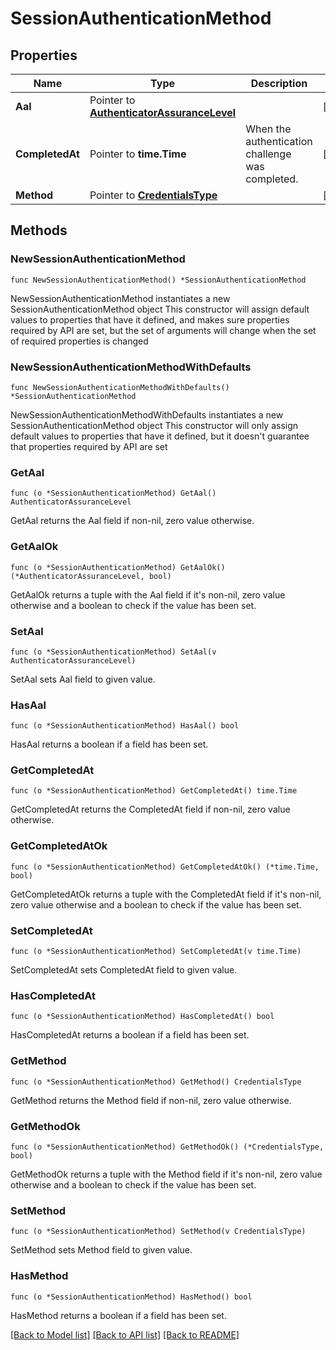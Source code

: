 # SessionAuthenticationMethod

## Properties

Name | Type | Description | Notes
------------ | ------------- | ------------- | -------------
**Aal** | Pointer to [**AuthenticatorAssuranceLevel**](AuthenticatorAssuranceLevel.md) |  | [optional] 
**CompletedAt** | Pointer to **time.Time** | When the authentication challenge was completed. | [optional] 
**Method** | Pointer to [**CredentialsType**](CredentialsType.md) |  | [optional] 

## Methods

### NewSessionAuthenticationMethod

`func NewSessionAuthenticationMethod() *SessionAuthenticationMethod`

NewSessionAuthenticationMethod instantiates a new SessionAuthenticationMethod object
This constructor will assign default values to properties that have it defined,
and makes sure properties required by API are set, but the set of arguments
will change when the set of required properties is changed

### NewSessionAuthenticationMethodWithDefaults

`func NewSessionAuthenticationMethodWithDefaults() *SessionAuthenticationMethod`

NewSessionAuthenticationMethodWithDefaults instantiates a new SessionAuthenticationMethod object
This constructor will only assign default values to properties that have it defined,
but it doesn't guarantee that properties required by API are set

### GetAal

`func (o *SessionAuthenticationMethod) GetAal() AuthenticatorAssuranceLevel`

GetAal returns the Aal field if non-nil, zero value otherwise.

### GetAalOk

`func (o *SessionAuthenticationMethod) GetAalOk() (*AuthenticatorAssuranceLevel, bool)`

GetAalOk returns a tuple with the Aal field if it's non-nil, zero value otherwise
and a boolean to check if the value has been set.

### SetAal

`func (o *SessionAuthenticationMethod) SetAal(v AuthenticatorAssuranceLevel)`

SetAal sets Aal field to given value.

### HasAal

`func (o *SessionAuthenticationMethod) HasAal() bool`

HasAal returns a boolean if a field has been set.

### GetCompletedAt

`func (o *SessionAuthenticationMethod) GetCompletedAt() time.Time`

GetCompletedAt returns the CompletedAt field if non-nil, zero value otherwise.

### GetCompletedAtOk

`func (o *SessionAuthenticationMethod) GetCompletedAtOk() (*time.Time, bool)`

GetCompletedAtOk returns a tuple with the CompletedAt field if it's non-nil, zero value otherwise
and a boolean to check if the value has been set.

### SetCompletedAt

`func (o *SessionAuthenticationMethod) SetCompletedAt(v time.Time)`

SetCompletedAt sets CompletedAt field to given value.

### HasCompletedAt

`func (o *SessionAuthenticationMethod) HasCompletedAt() bool`

HasCompletedAt returns a boolean if a field has been set.

### GetMethod

`func (o *SessionAuthenticationMethod) GetMethod() CredentialsType`

GetMethod returns the Method field if non-nil, zero value otherwise.

### GetMethodOk

`func (o *SessionAuthenticationMethod) GetMethodOk() (*CredentialsType, bool)`

GetMethodOk returns a tuple with the Method field if it's non-nil, zero value otherwise
and a boolean to check if the value has been set.

### SetMethod

`func (o *SessionAuthenticationMethod) SetMethod(v CredentialsType)`

SetMethod sets Method field to given value.

### HasMethod

`func (o *SessionAuthenticationMethod) HasMethod() bool`

HasMethod returns a boolean if a field has been set.


[[Back to Model list]](../README.md#documentation-for-models) [[Back to API list]](../README.md#documentation-for-api-endpoints) [[Back to README]](../README.md)


